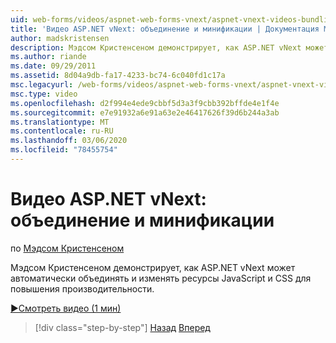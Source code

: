 ```yaml
---
uid: web-forms/videos/aspnet-web-forms-vnext/aspnet-vnext-videos-bundling-and-minification
title: 'Видео ASP.NET vNext: объединение и минификации | Документация Майкрософт'
author: madskristensen
description: Мэдсом Кристенсеном демонстрирует, как ASP.NET vNext может автоматически объединять и изменять ресурсы JavaScript и CSS для повышения производительности.
ms.author: riande
ms.date: 09/29/2011
ms.assetid: 8d04a9db-fa17-4233-bc74-6c040fd1c17a
msc.legacyurl: /web-forms/videos/aspnet-web-forms-vnext/aspnet-vnext-videos-bundling-and-minification
msc.type: video
ms.openlocfilehash: d2f994e4ede9cbbf5d3a3f9cbb392bffde4e1f4e
ms.sourcegitcommit: e7e91932a6e91a63e2e46417626f39d6b244a3ab
ms.translationtype: MT
ms.contentlocale: ru-RU
ms.lasthandoff: 03/06/2020
ms.locfileid: "78455754"
---
```

# <a name="aspnet-vnext-videos-bundling-and-minification"></a>Видео ASP.NET vNext: объединение и минификации

по [Мэдсом Кристенсеном](https://github.com/madskristensen)

Мэдсом Кристенсеном демонстрирует, как ASP.NET vNext может автоматически объединять и изменять ресурсы JavaScript и CSS для повышения производительности.

[&#9654;Смотреть видео (1 мин)](https://channel9.msdn.com/Blogs/ASP-NET-Site-Videos/aspnet-vnext-videos-bundling-and-minification)

> [!div class="step-by-step"]
> [Назад](aspnet-45-web-forms-strong-typed-data-controls.md)
> [Вперед](getting-started-with-the-next-version-of-aspnet.md)
